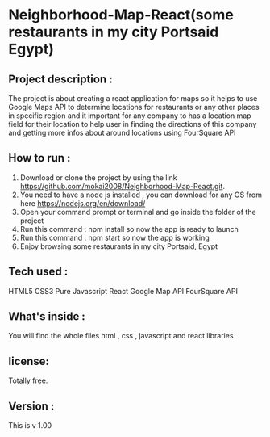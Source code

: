 # Neighborhood-Map-React(some restaurants in my city Portsaid Egypt)

## Project description :

The project is about creating a react application for maps so it helps to use Google Maps API to determine locations for restaurants or any other places in specific region and it important for any company to has a location map field for their location to help user in finding the directions of this company and getting more infos about around locations using FourSquare API

## How to run :

1. Download or clone the project by using the link https://github.com/mokai2008/Neighborhood-Map-React.git. 
2. You need to have a node js installed , you can download for any OS from here https://nodejs.org/en/download/
3. Open your command prompt or terminal and go inside the folder of the project 
4. Run this command : npm install so now the app is ready to launch
5. Run this command : npm start so now the app is working
6. Enjoy browsing some restaurants in my city Portsaid, Egypt

## Tech used :
HTML5
CSS3
Pure Javascript
React 
Google Map API
FourSquare API

## What's inside :
You will find the whole files html , css , javascript and react libraries

## license:

Totally free.

## Version :

This is v 1.00
